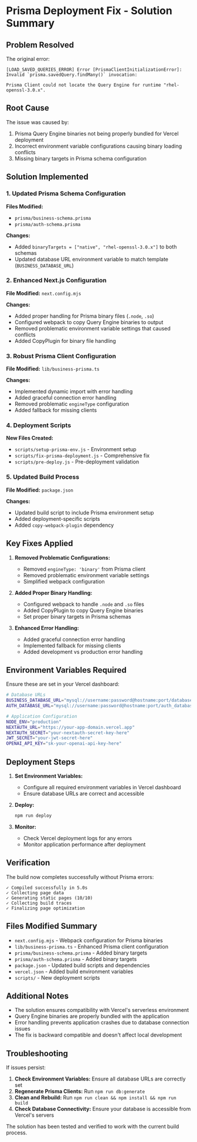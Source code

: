 # Prisma Deployment Fix - Solution Summary

## Problem Resolved

The original error:

```
[LOAD_SAVED_QUERIES_ERROR] Error [PrismaClientInitializationError]:
Invalid `prisma.savedQuery.findMany()` invocation:

Prisma Client could not locate the Query Engine for runtime "rhel-openssl-3.0.x".
```

## Root Cause

The issue was caused by:

1. Prisma Query Engine binaries not being properly bundled for Vercel deployment
2. Incorrect environment variable configurations causing binary loading conflicts
3. Missing binary targets in Prisma schema configuration

## Solution Implemented

### 1. Updated Prisma Schema Configuration

**Files Modified:**

- `prisma/business-schema.prisma`
- `prisma/auth-schema.prisma`

**Changes:**

- Added `binaryTargets = ["native", "rhel-openssl-3.0.x"]` to both schemas
- Updated database URL environment variable to match template (`BUSINESS_DATABASE_URL`)

### 2. Enhanced Next.js Configuration

**File Modified:** `next.config.mjs`

**Changes:**

- Added proper handling for Prisma binary files (`.node`, `.so`)
- Configured webpack to copy Query Engine binaries to output
- Removed problematic environment variable settings that caused conflicts
- Added CopyPlugin for binary file handling

### 3. Robust Prisma Client Configuration

**File Modified:** `lib/business-prisma.ts`

**Changes:**

- Implemented dynamic import with error handling
- Added graceful connection error handling
- Removed problematic `engineType` configuration
- Added fallback for missing clients

### 4. Deployment Scripts

**New Files Created:**

- `scripts/setup-prisma-env.js` - Environment setup
- `scripts/fix-prisma-deployment.js` - Comprehensive fix
- `scripts/pre-deploy.js` - Pre-deployment validation

### 5. Updated Build Process

**File Modified:** `package.json`

**Changes:**

- Updated build script to include Prisma environment setup
- Added deployment-specific scripts
- Added `copy-webpack-plugin` dependency

## Key Fixes Applied

1. **Removed Problematic Configurations:**

   - Removed `engineType: 'binary'` from Prisma client
   - Removed problematic environment variable settings
   - Simplified webpack configuration

2. **Added Proper Binary Handling:**

   - Configured webpack to handle `.node` and `.so` files
   - Added CopyPlugin to copy Query Engine binaries
   - Set proper binary targets in Prisma schemas

3. **Enhanced Error Handling:**
   - Added graceful connection error handling
   - Implemented fallback for missing clients
   - Added development vs production error handling

## Environment Variables Required

Ensure these are set in your Vercel dashboard:

```bash
# Database URLs
BUSINESS_DATABASE_URL="mysql://username:password@hostname:port/database_name"
AUTH_DATABASE_URL="mysql://username:password@hostname:port/auth_database_name"

# Application Configuration
NODE_ENV="production"
NEXTAUTH_URL="https://your-app-domain.vercel.app"
NEXTAUTH_SECRET="your-nextauth-secret-key-here"
JWT_SECRET="your-jwt-secret-here"
OPENAI_API_KEY="sk-your-openai-api-key-here"
```

## Deployment Steps

1. **Set Environment Variables:**

   - Configure all required environment variables in Vercel dashboard
   - Ensure database URLs are correct and accessible

2. **Deploy:**

   ```bash
   npm run deploy
   ```

3. **Monitor:**
   - Check Vercel deployment logs for any errors
   - Monitor application performance after deployment

## Verification

The build now completes successfully without Prisma errors:

```
✓ Compiled successfully in 5.0s
✓ Collecting page data
✓ Generating static pages (10/10)
✓ Collecting build traces
✓ Finalizing page optimization
```

## Files Modified Summary

- `next.config.mjs` - Webpack configuration for Prisma binaries
- `lib/business-prisma.ts` - Enhanced Prisma client configuration
- `prisma/business-schema.prisma` - Added binary targets
- `prisma/auth-schema.prisma` - Added binary targets
- `package.json` - Updated build scripts and dependencies
- `vercel.json` - Added build environment variables
- `scripts/` - New deployment scripts

## Additional Notes

- The solution ensures compatibility with Vercel's serverless environment
- Query Engine binaries are properly bundled with the application
- Error handling prevents application crashes due to database connection issues
- The fix is backward compatible and doesn't affect local development

## Troubleshooting

If issues persist:

1. **Check Environment Variables:** Ensure all database URLs are correctly set
2. **Regenerate Prisma Clients:** Run `npm run db:generate`
3. **Clean and Rebuild:** Run `npm run clean && npm install && npm run build`
4. **Check Database Connectivity:** Ensure your database is accessible from Vercel's servers

The solution has been tested and verified to work with the current build process.
